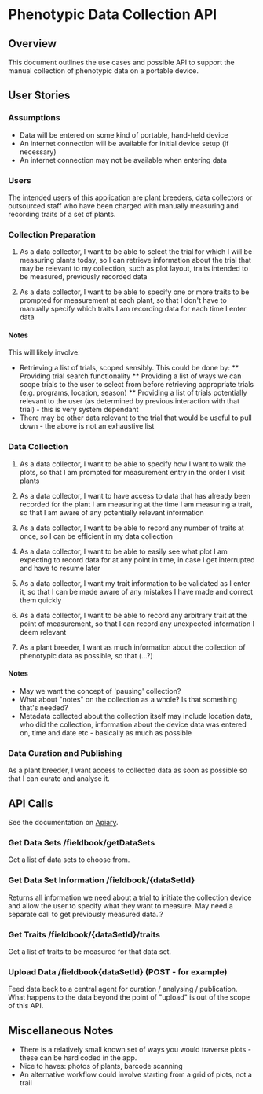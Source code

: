 # Phenotypic Data Collection API

## Overview

This document outlines the use cases and possible API to support the manual collection of phenotypic data on a portable device.

## User Stories

### Assumptions

- Data will be entered on some kind of portable, hand-held device
- An internet connection will be available for initial device setup (if necessary)
- An internet connection may not be available when entering data

### Users

The intended users of this application are plant breeders, data collectors or outsourced staff who have been charged with manually measuring and recording traits of a set of plants.

### Collection Preparation

1. As a data collector, I want to be able to select the trial for which I will be measuring plants today, so I can retrieve information about the trial that may be relevant to my collection, such as plot layout, traits intended to be measured, previously recorded data

2. As a data collector, I want to be able to specify one or more traits to be prompted for measurement at each plant, so that I don't have to manually specify which traits I am recording data for each time I enter data

#### Notes

This will likely involve:

* Retrieving a list of trials, scoped sensibly. This could be done by:
** Providing trial search functionality
** Providing a list of ways we can scope trials to the user to select from before retrieving appropriate trials (e.g. programs, location, season)
** Providing a list of trials potentially relevant to the user (as determined by previous interaction with that trial) - this is very system dependant
* There may be other data relevant to the trial that would be useful to pull down - the above is not an exhaustive list

### Data Collection

1. As a data collector, I want to be able to specify how I want to walk the plots, so that I am prompted for measurement entry in the order I visit plants

2. As a data collector, I want to have access to data that has already been recorded for the plant I am measuring at the time I am measuring a trait, so that I am aware of any potentially relevant information

4. As a data collector, I want to be able to record any number of traits at once, so I can be efficient in my data collection

5. As a data collector, I want to be able to easily see what plot I am expecting to record data for at any point in time, in case I get interrupted and have to resume later

6. As a data collector, I want my trait information to be validated as I enter it, so that I can be made aware of any mistakes I have made and correct them quickly

7. As a data collector, I want to be able to record any arbitrary trait at the point of measurement, so that I can record any unexpected information I deem relevant

8. As a plant breeder, I want as much information about the collection of phenotypic data as possible, so that (...?)

#### Notes

* May we want the concept of 'pausing' collection?
* What about "notes" on the collection as a whole? Is that something that's needed?
* Metadata collected about the collection itself may include location data, who did the collection, information about the device data was entered on, time and date etc - basically as much as possible

### Data Curation and Publishing

As a plant breeder, I want access to collected data as soon as possible so that I can curate and analyse it.

## API Calls

See the documentation on [Apiary](http://docs.fieldbook.apiary.io/).

### Get Data Sets /fieldbook/getDataSets

Get a list of data sets to choose from.

### Get Data Set Information /fieldbook/{dataSetId}

Returns all information we need about a trial to initiate the collection device and allow the user to specify what they want to measure. May need a separate call to get previously measured data..?

### Get Traits /fieldbook/{dataSetId}/traits

Get a list of traits to be measured for that data set.

### Upload Data /fieldbook{dataSetId} (POST - for example)

Feed data back to a central agent for curation / analysing / publication. What happens to the data beyond the point of "upload" is out of the scope of this API.

## Miscellaneous Notes

- There is a relatively small known set of ways you would traverse plots - these can be hard coded in the app.
- Nice to haves: photos of plants, barcode scanning
- An alternative workflow could involve starting from a grid of plots, not a trail

